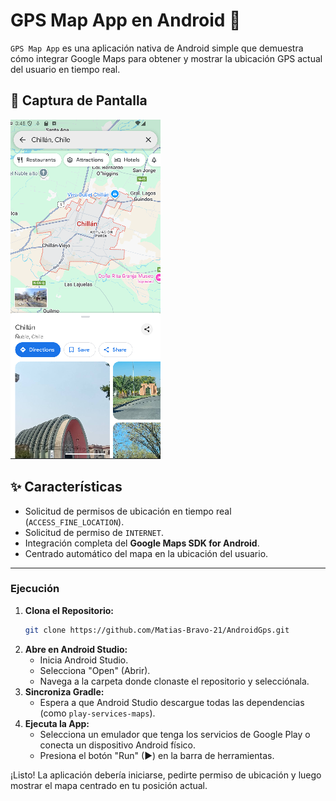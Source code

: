 # GPS Map App en Android 📍
`GPS Map App` es una aplicación nativa de Android simple que demuestra cómo integrar Google Maps para obtener y mostrar la ubicación GPS actual del usuario en tiempo real.

## 📱 Captura de Pantalla
![App Screenshot](https://github.com/Matias-Bravo-21/AndroidGps/blob/master/pruebas/Captura%20de%20pantalla_2025-10-19_15-48-19.png)

## ✨ Características
* Solicitud de permisos de ubicación en tiempo real (`ACCESS_FINE_LOCATION`).
* Solicitud de permiso de `INTERNET`.
* Integración completa del **Google Maps SDK for Android**.
* Centrado automático del mapa en la ubicación del usuario.
---

### Ejecución
1.  **Clona el Repositorio:**
    ```bash
    git clone https://github.com/Matias-Bravo-21/AndroidGps.git
    ```
2.  **Abre en Android Studio:**
    * Inicia Android Studio.
    * Selecciona "Open" (Abrir).
    * Navega a la carpeta donde clonaste el repositorio y selecciónala.
3.  **Sincroniza Gradle:**
    * Espera a que Android Studio descargue todas las dependencias (como `play-services-maps`).
4.  **Ejecuta la App:**
    * Selecciona un emulador que tenga los servicios de Google Play o conecta un dispositivo Android físico.
    * Presiona el botón "Run" (▶) en la barra de herramientas.

¡Listo! La aplicación debería iniciarse, pedirte permiso de ubicación y luego mostrar el mapa centrado en tu posición actual.
